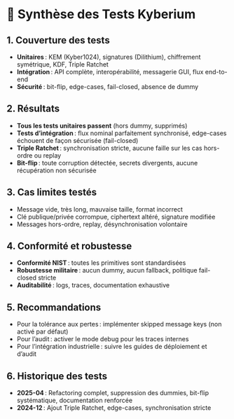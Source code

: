 # 🧪 Synthèse des Tests Kyberium

## 1. Couverture des tests
- **Unitaires** : KEM (Kyber1024), signatures (Dilithium), chiffrement symétrique, KDF, Triple Ratchet
- **Intégration** : API complète, interopérabilité, messagerie GUI, flux end-to-end
- **Sécurité** : bit-flip, edge-cases, fail-closed, absence de dummy

## 2. Résultats
- **Tous les tests unitaires passent** (hors dummy, supprimés)
- **Tests d’intégration** : flux nominal parfaitement synchronisé, edge-cases échouent de façon sécurisée (fail-closed)
- **Triple Ratchet** : synchronisation stricte, aucune faille sur les cas hors-ordre ou replay
- **Bit-flip** : toute corruption détectée, secrets divergents, aucune récupération non sécurisée

## 3. Cas limites testés
- Message vide, très long, mauvaise taille, format incorrect
- Clé publique/privée corrompue, ciphertext altéré, signature modifiée
- Messages hors-ordre, replay, désynchronisation volontaire

## 4. Conformité et robustesse
- **Conformité NIST** : toutes les primitives sont standardisées
- **Robustesse militaire** : aucun dummy, aucun fallback, politique fail-closed stricte
- **Auditabilité** : logs, traces, documentation exhaustive

## 5. Recommandations
- Pour la tolérance aux pertes : implémenter skipped message keys (non activé par défaut)
- Pour l’audit : activer le mode debug pour les traces internes
- Pour l’intégration industrielle : suivre les guides de déploiement et d’audit

## 6. Historique des tests
- **2025-04** : Refactoring complet, suppression des dummies, bit-flip systématique, documentation renforcée
- **2024-12** : Ajout Triple Ratchet, edge-cases, synchronisation stricte 